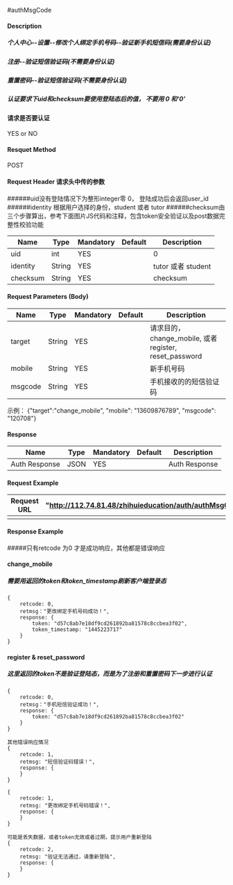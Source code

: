 #authMsgCode 
#### Description
##### 个人中心--设置--修改个人绑定手机号码--验证新手机短信码(需要身份认证)
##### 注册--验证短信验证码(不需要身份认证)
##### 重置密码--验证短信验证码(不需要身份认证)

##### 认证要求下uid和checksum要使用登陆态后的值， 不要用 0 和‘0’

#### 请求是否要认证
YES or NO

#### Resquet Method
POST


#### Request Header 请求头中传的参数
######uid没有登陆情况下为整形integer零 0， 登陆成功后会返回user_id
######identity 根据用户选择的身份，student 或者 tutor
######checksum由三个步骤算出，参考下面图片JS代码和注释，包含token安全验证以及post数据完整性校验功能

| Name | Type | Mandatory | Default | Description |
| -- | -- | -- | -- | -- |
| uid | int | YES |  | 0 |
| identity    | String | YES |  | tutor 或者 student|
| checksum    | String | YES |  | checksum|


#### Request Parameters (Body)

| Name | Type | Mandatory | Default | Description |
| -- | -- | -- | -- | -- |
| target    | String | YES |  | 请求目的，change_mobile, 或者 register, reset_password |
| mobile    | String | YES |  | 新手机号码 |
| msgcode    | String | YES |  | 手机接收的的短信验证码 |
示例： 
{"target":"change_mobile", "mobile": "13609876789", "msgcode": "120708"}

#### Response
| Name | Type | Mandatory | Default | Description |
| -- | -- | -- | -- | -- |
| Auth Response | JSON | YES| | Auth Response |


#### Request Example

|Request URL | "http://112.74.81.48/zhihuieducation/auth/authMsgCode" |
| --| -- |
| | |

#### Response Example

#####只有retcode 为0 才是成功响应，其他都是错误响应

#### change_mobile
##### 需要用返回的token和token_timestamp刷新客户端登录态
```
{
    retcode: 0, 
    retmsg："更改绑定手机号码成功！",
    response: {
        token: "d57c8ab7e18df9cd261892ba81578c8ccbea3f02",
        token_timestamp: "1445223717"
    }
}
```

#### register &  reset_password
##### 这里返回的token不是验证登陆态，而是为了注册和重置密码下一步进行认证
```
{
    retcode: 0, 
    retmsg："手机短信验证成功！",
    response: {
        token: "d57c8ab7e18df9cd261892ba81578c8ccbea3f02"
    }
}

```

```
其他错误响应情况
{
    retcode: 1, 
    retmsg: "短信验证码错误！",
    response: {
    }
}

{
    retcode: 1, 
    retmsg: "更改绑定手机号码错误！",
    response: {
    }
}

可能是丢失数据，或者token无效或者过期，提示用户重新登陆
{
    retcode: 2, 
    retmsg: "验证无法通过，请重新登陆",
    response: {
    }
}
```



